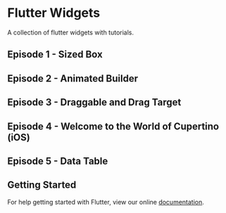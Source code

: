 # Flutter Widgets

A collection of flutter widgets with tutorials.

## Episode 1 - Sized Box

## Episode 2 - Animated Builder

## Episode 3 - Draggable and Drag Target

## Episode 4 - Welcome to the World of Cupertino (iOS)

## Episode 5 - Data Table

## Getting Started

For help getting started with Flutter, view our online
[documentation](https://flutter.io/).
